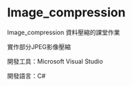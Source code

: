 # Image_compression
Image_compression
資料壓縮的課堂作業

實作部分JPEG影像壓縮

開發工具：Microsoft Visual Studio

開發語言：C#
